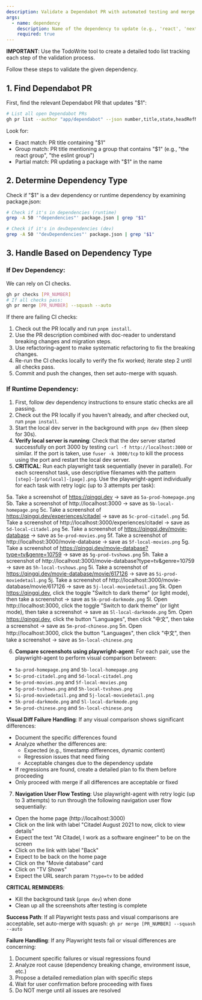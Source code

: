 ```yaml
---
description: Validate a Dependabot PR with automated testing and merge if validated.
args:
  - name: dependency
    description: Name of the dependency to update (e.g., 'react', 'next', 'eslint')
    required: true
---
```


**IMPORTANT**: Use the TodoWrite tool to create a detailed todo list tracking each step of the validation process.

Follow these steps to validate the given dependency.

## 1. Find Dependabot PR

First, find the relevant Dependabot PR that updates "$1":

```bash
# List all open Dependabot PRs
gh pr list --author "app/dependabot" --json number,title,state,headRefName,isDraft --limit 20
```

Look for:

- Exact match: PR title containing "$1"
- Group match: PR title mentioning a group that contains "$1" (e.g., "the react group", "the eslint group")
- Partial match: PR updating a package with "$1" in the name

## 2. Determine Dependency Type

Check if "$1" is a dev dependency or runtime dependency by examining package.json:

```bash
# Check if it's in dependencies (runtime)
grep -A 50 '"dependencies"' package.json | grep "$1"

# Check if it's in devDependencies (dev)
grep -A 50 '"devDependencies"' package.json | grep "$1"
```

## 3. Handle Based on Dependency Type

### If Dev Dependency:

We can rely on CI checks.

```bash
gh pr checks [PR_NUMBER]
# If all checks pass:
gh pr merge [PR_NUMBER] --squash --auto
```

If there are failing CI checks:

1. Check out the PR locally and run `pnpm install`.
2. Use the PR description combined with doc-reader to understand breaking changes and migration steps.
3. Use refactoring-agent to make systematic refactoring to fix the breaking changes.
4. Re-run the CI checks locally to verify the fix worked; iterate step 2 until all checks pass.
5. Commit and push the changes, then set auto-merge with squash.

### If Runtime Dependency:

1. First, follow dev dependency instructions to ensure static checks are all passing.
2. Check out the PR locally if you haven't already, and after checked out, run `pnpm install`.
3. Start the local dev server in the background with `pnpm dev` (then sleep for 30s).
4. **Verify local server is running**: Check that the dev server started successfully on port 3000 by testing `curl -f http://localhost:3000` or similar. If the port is taken, use `fuser -k 3000/tcp` to kill the process using the port and restart the local dev server.
5. **CRITICAL**: Run each playwright task sequentially (never in parallel). For each screenshot task, use descriptive filenames with the pattern `[step]-[prod/local]-[page].png`. Use the playwright-agent individually for each task with retry logic (up to 3 attempts per task):

5a. Take a screenshot of https://qingqi.dev → save as `5a-prod-homepage.png`
5b. Take a screenshot of http://localhost:3000 → save as `5b-local-homepage.png`
5c. Take a screenshot of https://qingqi.dev/experiences/citadel → save as `5c-prod-citadel.png`
5d. Take a screenshot of http://localhost:3000/experiences/citadel → save as `5d-local-citadel.png`
5e. Take a screenshot of https://qingqi.dev/movie-database → save as `5e-prod-movies.png`
5f. Take a screenshot of http://localhost:3000/movie-database → save as `5f-local-movies.png`
5g. Take a screenshot of https://qingqi.dev/movie-database?type=tv&genre=10759 → save as `5g-prod-tvshows.png`
5h. Take a screenshot of http://localhost:3000/movie-database?type=tv&genre=10759 → save as `5h-local-tvshows.png`
5i. Take a screenshot of https://qingqi.dev/movie-database/movie/617126 → save as `5i-prod-moviedetail.png`
5j. Take a screenshot of http://localhost:3000/movie-database/movie/617126 → save as `5j-local-moviedetail.png`
5k. Open https://qingqi.dev, click the toggle "Switch to dark theme" (or light mode), then take a screenshot → save as `5k-prod-darkmode.png`
5l. Open http://localhost:3000, click the toggle "Switch to dark theme" (or light mode), then take a screenshot → save as `5l-local-darkmode.png`
5m. Open https://qingqi.dev, click the button "Languages", then click "中文", then take a screenshot → save as `5m-prod-chinese.png`
5n. Open http://localhost:3000, click the button "Languages", then click "中文", then take a screenshot → save as `5n-local-chinese.png`

6. **Compare screenshots using playwright-agent**: For each pair, use the playwright-agent to perform visual comparison between:

- `5a-prod-homepage.png` and `5b-local-homepage.png`
- `5c-prod-citadel.png` and `5d-local-citadel.png`
- `5e-prod-movies.png` and `5f-local-movies.png`
- `5g-prod-tvshows.png` and `5h-local-tvshows.png`
- `5i-prod-moviedetail.png` and `5j-local-moviedetail.png`
- `5k-prod-darkmode.png` and `5l-local-darkmode.png`
- `5m-prod-chinese.png` and `5n-local-chinese.png`

**Visual Diff Failure Handling**: If any visual comparison shows significant differences:
- Document the specific differences found
- Analyze whether the differences are:
  - Expected (e.g., timestamp differences, dynamic content)
  - Regression issues that need fixing
  - Acceptable changes due to the dependency update
- If regressions are found, create a detailed plan to fix them before proceeding
- Only proceed with merge if all differences are acceptable or fixed

7. **Navigation User Flow Testing**: Use playwright-agent with retry logic (up to 3 attempts) to run through the following navigation user flow sequentially:

- Open the home page (http://localhost:3000)
- Click on the link with label "Citadel August 2021 to now, click to view details"
- Expect the text "At Citadel, I work as a software engineer" to be on the screen
- Click on the link with label "Back"
- Expect to be back on the home page
- Click on the "Movie database" card
- Click on "TV Shows"
- Expect the URL search param `?type=tv` to be added

**CRITICAL REMINDERS**:
- Kill the background task (`pnpm dev`) when done
- Clean up all the screenshots after testing is complete

**Success Path**: If all Playwright tests pass and visual comparisons are acceptable, set auto-merge with squash: `gh pr merge [PR_NUMBER] --squash --auto`

**Failure Handling**: If any Playwright tests fail or visual differences are concerning:
1. Document specific failures or visual regressions found
2. Analyze root cause (dependency breaking change, environment issue, etc.)
3. Propose a detailed remediation plan with specific steps
4. Wait for user confirmation before proceeding with fixes
5. Do NOT merge until all issues are resolved
